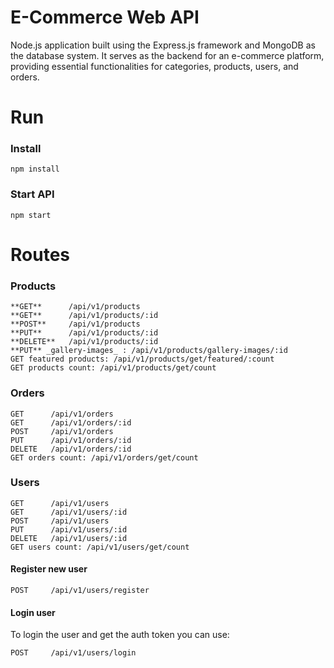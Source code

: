 
# E-Commerce Web API
Node.js application built using the Express.js framework and MongoDB as the database system. It serves as the backend for an e-commerce platform, providing essential functionalities for categories, products, users, and orders.


# Run

### Install

```
npm install
```

### Start API

```
npm start
```

# Routes

### Products

```
**GET**      /api/v1/products
**GET**      /api/v1/products/:id
**POST**     /api/v1/products
**PUT**      /api/v1/products/:id
**DELETE**   /api/v1/products/:id
**PUT** _gallery-images_ : /api/v1/products/gallery-images/:id
GET featured products: /api/v1/products/get/featured/:count
GET products count: /api/v1/products/get/count
```

### Orders

```
GET      /api/v1/orders
GET      /api/v1/orders/:id
POST     /api/v1/orders
PUT      /api/v1/orders/:id
DELETE   /api/v1/orders/:id
GET orders count: /api/v1/orders/get/count
```

### Users

```
GET      /api/v1/users
GET      /api/v1/users/:id
POST     /api/v1/users
PUT      /api/v1/users/:id
DELETE   /api/v1/users/:id
GET users count: /api/v1/users/get/count
```

#### Register new user

```
POST     /api/v1/users/register
```

#### Login user

To login the user and get the auth token you can use:

```
POST     /api/v1/users/login
```
